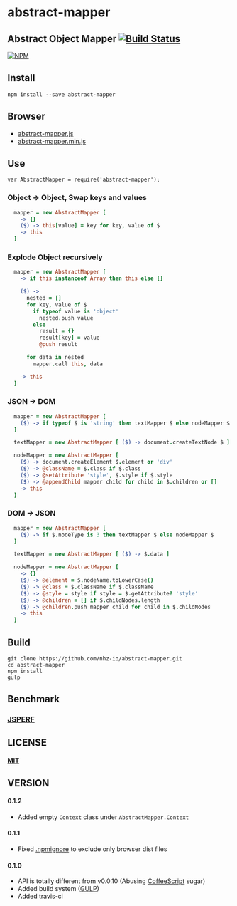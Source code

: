 # abstract-mapper

## Abstract Object Mapper [![Build Status][travis-image]][travis-url]
[![NPM][npm-image]][npm-url]

## Install
```
npm install --save abstract-mapper
```

## Browser
* [abstract-mapper.js](abstract-mapper.js)
* [abstract-mapper.min.js](abstract-mapper.min.js)

## Use
`var AbstractMapper = require('abstract-mapper');`

### Object -> Object, Swap keys and values
```coffeescript
  mapper = new AbstractMapper [
    -> {}
    ($) -> this[value] = key for key, value of $
    -> this
  ]
```

### Explode Object recursively
```coffeescript
  mapper = new AbstractMapper [
    -> if this instanceof Array then this else []

    ($) ->
      nested = []
      for key, value of $
        if typeof value is 'object'
          nested.push value
        else
          result = {}
          result[key] = value
          @push result

      for data in nested
        mapper.call this, data

    -> this
  ]
```

### JSON -> DOM
```coffeescript
  mapper = new AbstractMapper [
    ($) -> if typeof $ is 'string' then textMapper $ else nodeMapper $
  ]

  textMapper = new AbstractMapper [ ($) -> document.createTextNode $ ]

  nodeMapper = new AbstractMapper [
    ($) -> document.createElement $.element or 'div'
    ($) -> @className = $.class if $.class
    ($) -> @setAttribute 'style', $.style if $.style
    ($) -> @appendChild mapper child for child in $.children or []
    -> this
  ]
```

### DOM -> JSON
```coffeescript
  mapper = new AbstractMapper [
    ($) -> if $.nodeType is 3 then textMapper $ else nodeMapper $
  ]

  textMapper = new AbstractMapper [ ($) -> $.data ]

  nodeMapper = new AbstractMapper [
    -> {}
    ($) -> @element = $.nodeName.toLowerCase()
    ($) -> @class = $.className if $.className
    ($) -> @style = style if style = $.getAttribute? 'style'
    ($) -> @children = [] if $.childNodes.length
    ($) -> @children.push mapper child for child in $.childNodes
    -> this
  ]
```

Build
-----
```
git clone https://github.com/nhz-io/abstract-mapper.git
cd abstract-mapper
npm install
gulp
```

## Benchmark
###  [JSPERF](http://jsperf.com/abstract-mapper/6)

LICENSE
-------
#### [MIT](LICENSE)

VERSION
-------
#### 0.1.2
* Added empty `Context` class under `AbstractMapper.Context`

#### 0.1.1
* Fixed [.npmignore](.npmignore) to exclude only browser dist files

#### 0.1.0
* API is totally different from v0.0.10 (Abusing [CoffeeScript][coffee-url] sugar)
* Added build system ([GULP][gulp-url])
* Added travis-ci


[coffee-url]: https://github.com/jashkenas/coffeescript
[gulp-url]: https://github.com/gulpjs/gulp

[travis-image]: https://travis-ci.org/nhz-io/abstract-mapper.svg
[travis-url]: https://travis-ci.org/nhz-io/abstract-mapper

[npm-image]: https://nodei.co/npm/abstract-mapper.png
[npm-url]: https://nodei.co/npm/abstract-mapper
